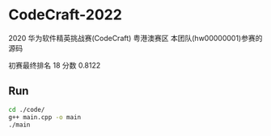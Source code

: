 # CodeCraft-2022

2020 华为软件精英挑战赛(CodeCraft) 粤港澳赛区 本团队(hw00000001)参赛的源码

初赛最终排名 18 分数 0.8122

## Run
```sh
cd ./code/
g++ main.cpp -o main
./main
```